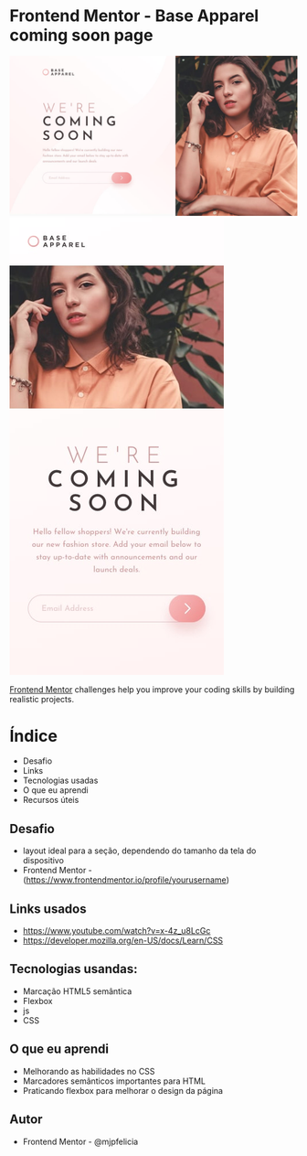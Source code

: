 # Frontend Mentor - Base Apparel coming soon page

![Design preview for the Base Apparel coming soon page coding challenge](./design/desktop-design.jpg)
![Design preview for the Base Apparel coming soon page coding challenge](./design/mobile-design.jpg)



[Frontend Mentor](https://www.frontendmentor.io) challenges help you improve your coding skills by building realistic projects.
# Índice

- Desafio
- Links
- Tecnologias usadas
- O que eu aprendi
- Recursos úteis

## Desafio
- layout ideal para a seção, dependendo do tamanho da tela do dispositivo
- Frontend Mentor -(https://www.frontendmentor.io/profile/yourusername)
## Links usados
- https://www.youtube.com/watch?v=x-4z_u8LcGc
- https://developer.mozilla.org/en-US/docs/Learn/CSS
  
## Tecnologias usandas:
- Marcação HTML5 semântica
- Flexbox
- js
- CSS 

## O que eu aprendi
- Melhorando as habilidades no CSS
- Marcadores semânticos importantes para HTML
- Praticando flexbox para melhorar o design da página


## Autor
- Frontend Mentor - @mjpfelicia
